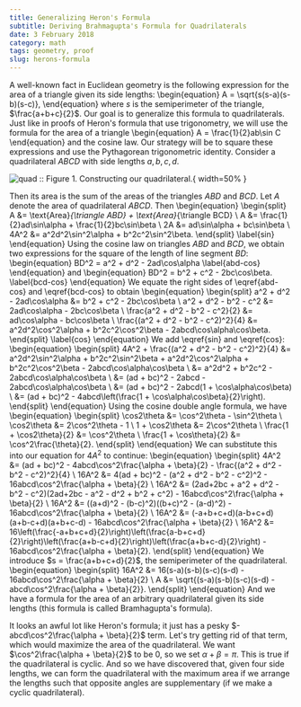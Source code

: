 ```yaml
---
title: Generalizing Heron's Formula
subtitle: Deriving Brahmagupta's Formula for Quadrilaterals
date: 3 February 2018
category: math
tags: geometry, proof
slug: herons-formula
---
```


A well-known fact in Euclidean geometry is the following expression for the area of a triangle given its side lengths:
\begin{equation}
	A = \sqrt{s(s-a)(s-b)(s-c)},
\end{equation}
where $s$ is the semiperimeter of the triangle, $\frac{a+b+c}{2}$.
Our goal is to generalize this formula to quadrilaterals.
Just like in proofs of Heron's formula that use trigonometry, we will use the formula for the area of a triangle
\begin{equation}
	A = \frac{1}{2}ab\sin C
\end{equation}
and the cosine law.
Our strategy will be to square these expressions and use the Pythagorean trigonometric identity.
Consider a quadrilateral $ABCD$ with side lengths $a,b,c,d$.

![quad :: **Figure 1.** Constructing our quadrilateral.](http://gautammanohar.com/figures/herons-quadrilateral.jpg){ width=50% }

Then its area is the sum of the areas of the triangles $ABD$ and $BCD$.
Let $A$ denote the area of quadrilateral $ABCD$.
Then
\begin{equation}
	\begin{split}
		A &= \text{Area}_{\triangle ABD} + \text{Area}_{\triangle BCD} \\
		A &= \frac{1}{2}ad\sin\alpha + \frac{1}{2}bc\sin\beta \\
		2A &= ad\sin\alpha + bc\sin\beta \\
		4A^2 &= a^2d^2\sin^2\alpha + b^2c^2\sin^2\beta.
	\end{split}
	\label{sin}
\end{equation}
Using the cosine law on triangles $ABD$ and $BCD$, we obtain two expressions for the square of the length of line segment $BD$:
\begin{equation}
	BD^2 = a^2 + d^2 - 2ad\cos\alpha
	\label{abd-cos}
\end{equation}
and
\begin{equation}
	BD^2 = b^2 + c^2 - 2bc\cos\beta.
	\label{bcd-cos}
\end{equation}
We equate the right sides of \eqref{abd-cos} and \eqref{bcd-cos} to obtain
\begin{equation}
	\begin{split}
		a^2 + d^2  - 2ad\cos\alpha &= b^2 + c^2 - 2bc\cos\beta \\
		a^2 + d^2 - b^2 - c^2 &= 2ad\cos\alpha - 2bc\cos\beta \\
		\frac{a^2 + d^2 - b^2 - c^2}{2} &= ad\cos\alpha - bc\cos\beta \\
		\frac{(a^2 + d^2 - b^2 - c^2)^2}{4} &= a^2d^2\cos^2\alpha + b^2c^2\cos^2\beta - 2abcd\cos\alpha\cos\beta.
	\end{split}
	\label{cos}
\end{equation}
We add \eqref{sin} and \eqref{cos}:
\begin{equation}
	\begin{split}
		4A^2 + \frac{(a^2 + d^2 - b^2 - c^2)^2}{4} &= a^2d^2\sin^2\alpha + b^2c^2\sin^2\beta + a^2d^2\cos^2\alpha + b^2c^2\cos^2\beta - 2abcd\cos\alpha\cos\beta \\
		&= a^2d^2 + b^2c^2 - 2abcd\cos\alpha\cos\beta \\
		&= (ad + bc)^2 - 2abcd - 2abcd\cos\alpha\cos\beta \\
		&= (ad + bc)^2 - 2abcd(1 + \cos\alpha\cos\beta) \\
		&= (ad + bc)^2 - 4abcd\left(\frac{1 + \cos\alpha\cos\beta}{2}\right).
	\end{split}
\end{equation}
Using the cosine double angle formula, we have
\begin{equation}
	\begin{split}
		\cos2\theta &= \cos^2\theta - \sin^2\theta \\
		\cos2\theta &= 2\cos^2\theta - 1 \\
		1 + \cos2\theta &= 2\cos^2\theta \\
		\frac{1 + \cos2\theta}{2} &= \cos^2\theta \\
		\frac{1 + \cos\theta}{2} &= \cos^2\frac{\theta}{2}.
	\end{split}
\end{equation}
We can substitute this into our equation for $4A^2$ to continue:
\begin{equation}
	\begin{split}
		4A^2 &= (ad + bc)^2 - 4abcd\cos^2\frac{\alpha + \beta}{2} - \frac{(a^2 + d^2 - b^2 - c^2)^2}{4} \\
		16A^2 &= 4(ad + bc)^2 - (a^2 + d^2 - b^2 - c^2)^2 - 16abcd\cos^2\frac{\alpha + \beta}{2} \\
		16A^2 &= (2ad+2bc + a^2 + d^2 - b^2 - c^2)(2ad+2bc - a^2 - d^2 + b^2 + c^2) - 16abcd\cos^2\frac{\alpha + \beta}{2} \\
		16A^2 &= ((a+d)^2 - (b-c)^2)((b+c)^2 - (a-d)^2) - 16abcd\cos^2\frac{\alpha + \beta}{2} \\
		16A^2 &= (-a+b+c+d)(a-b+c+d)(a+b-c+d)(a+b+c-d) - 16abcd\cos^2\frac{\alpha + \beta}{2} \\
		16A^2 &= 16\left(\frac{-a+b+c+d}{2}\right)\left(\frac{a-b+c+d}{2}\right)\left(\frac{a+b-c+d}{2}\right)\left(\frac{a+b+c-d}{2}\right) - 16abcd\cos^2\frac{\alpha + \beta}{2}.
	\end{split}
\end{equation}
We introduce $s = \frac{a+b+c+d}{2}$, the semiperimeter of the quadrilateral.
\begin{equation}
	\begin{split}
		16A^2 &= 16(s-a)(s-b)(s-c)(s-d) - 16abcd\cos^2\frac{\alpha + \beta}{2} \\
		A &= \sqrt{(s-a)(s-b)(s-c)(s-d) - abcd\cos^2\frac{\alpha + \beta}{2}}.
	\end{split}
\end{equation}
And we have a formula for the area of an arbitrary quadrilateral given its side lengths (this formula is called Bramhagupta's formula).

It looks an awful lot like Heron's formula; it just has a pesky $-abcd\cos^2\frac{\alpha + \beta}{2}$ term.
Let's try getting rid of that term, which would maximize the area of the quadrilateral.
We want $\cos^2\frac{\alpha + \beta}{2}$ to be $0$, so we set $\alpha + \beta = \pi$.
This is true if the quadrilateral is cyclic.
And so we have discovered that, given four side lengths, we can form the quadrilateral with the maximum area if we arrange the lengths such that opposite angles are supplementary (if we make a cyclic quadrilateral).